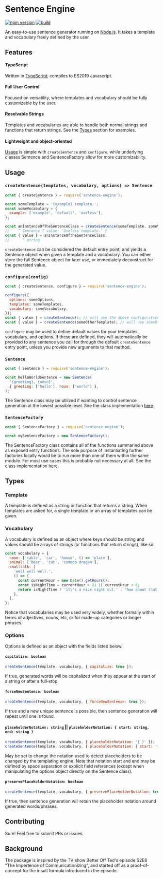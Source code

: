 # Sentence Engine

[![npm version](https://badge.fury.io/js/sentence-engine.svg)](https://badge.fury.io/js/sentence-engine)
[![build](https://github.com/sindrekjr/sentence-engine/workflows/Build/badge.svg?branch=master)](https://github.com/sindrekjr/sentence-engine/actions)

An easy-to-use sentence generator running on [Node.js](https://nodejs.org/). It takes a template and vocabulary freely defined by the user.

## Features
#### TypeScript
Written in [TypeScript](https://www.typescriptlang.org/); compiles to ES2019 Javascript.

#### Full User Control
Focused on versatility, where templates and vocabulary should be fully customizable by the user.

#### Resolvable Strings
Templates and vocabularies are able to handle both normal strings and functions that return strings. See the [Types](#Types) section for examples.

#### Lightweight and object-oriented
[Usage](#Usage) is simple with `createSentence` and `configure`, while underlying classes Sentence and SentenceFactory allow for more customizability. 

## Usage
### `createSentence(templates, vocabulary, options) => Sentence`
```js
const { createSentence } = require('sentence-engine');

const someTemplate = '{example} template.';
const someVocabulary = {
  example: ['example', 'default', 'useless'],
};

const anInstanceOfTheSentenceClass = createSentence(someTemplate, someVocabulary, { capitalize: true }); 
//    ^ Sentence { value: 'Useless template.' }
const { value } = anInstanceOftheSentenceClass;
//      ^ string
```
`createSentence` can be considered the default entry point, and yields a Sentence object when given a template and a vocabulary. You can either store the full Sentence object for later use, or immediately deconstruct for the generated value. 

### `configure(config)`
```js
const { createSentence, configure } = require('sentence-engine');

configure({
  options: someOptions,
  templates: someTemplates,
  vocabulary: someVocabulary,
});
const { value } = createSentence(); // will use the above configuration by default
const { value } = createSentence(someOtherTemplate); // will use someOtherTemplate
```
`configure` may be used to define default values for your templates, vocabulary, and options. If these are defined, they will automatically be provided to any sentence you call for through the default `createSentence` entry point, unless you provide new arguments to that method.

### `Sentence`
```js
const { Sentence } = require('sentence-engine');

const helloWorldSentence = new Sentence(
  '{greeting}, {noun}',
  { greeting: ['hello'], noun: ['world'] },
);
```
The Sentence class may be utilized if wanting to control sentence generation at the lowest possible level. See the class implementation [here](https://github.com/sindrekjr/sentence-engine/blob/master/src/sentence/Sentence.ts).

### `SentenceFactory`
```js
const { SentenceFactory } = require('sentence-engine');

const mySentenceFactory = new SentenceFactory();
```
The SentenceFactory class contains all of the functions summaried above as exposed entry functions. The sole purpose of instantiating further factories locally would be to run more than one of them within the same module. For most use cases this is probably not necessary at all. See the class implementation [here](https://github.com/sindrekjr/sentence-engine/blob/master/src/factory/SentenceFactory.ts).

## Types
### Template
A template is defined as a string or function that returns a string. When templates are asked for, a single template or an array of templates can be given.

### Vocabulary
A vocabulary is defined as an object where keys should be string and values should be arrays of strings (or functions that return strings), like so:
```js
const vocabulary = {
  noun: ['table', 'car', 'house', () => 'plate'],
  animal: ['bear', 'cat', 'comodo dragon'],
  smalltalk: [
    'well well well.',
    () => {
      const currentHour = new Date().getHours();
      const isNightTime = currentHour > 21 || currentHour < 6;
      return isNightTime ? 'it\'s a nice night out.' : 'how about that weather?';
    },
  ],
};
```
Notice that vocabularies may be used very widely, whether formally within terms of adjectives, nouns, etc, or for made-up categories or longer phrases.

### Options
Options is defined as an object with the fields listed below.
#### `capitalize: boolean`
```js
createSentence(template, vocabulary, { capitalize: true });
```
If true, generated words will be capitalized when they appear at the start of a string or after a full-stop.
#### `forceNewSentence: boolean`
```js
createSentence(template, vocabulary, { forceNewSentence: true });
```
If true and a new unique sentence is possible, then sentence generation will repeat until one is found.
#### `placeholderNotation: string` || `placeholderNotation: { start: string, end: string }`
```js
createSentence(template, vocabulary, { placeholderNotation: '{ }' });
createSentence(template, vocabulary, { placeholderNotation: { start: '{', end: '}' } });
```
May be set to change the notation used to detect placeholders to be changed by the templating engine. Note that notation start and end may be defined by space separation or explicit field references (except when manipulating the options object directly on the Sentence class).
#### `preservePlaceholderNotation: boolean`
```js
createSentence(template, vocabulary, { preservePlaceholderNotation: true });
```
If true, then sentence generation will retain the placeholder notation around generated words/phrases.

## Contributing
Sure! Feel free to submit PRs or issues.

## Background
The package is inspired by the TV show Better Off Ted's episode S2E8 "The Impertence of Communicationizing", and started off as a proof-of-concept for the insult formula introduced in the episode.
